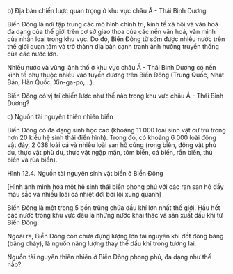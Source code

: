 b) Địa bàn chiến lược quan trọng ở khu vực châu Á - Thái Bình Dương

Biển Đông là nơi tập trung các mô hình chính trị, kinh tế xã hội và văn hoá đa dạng của thế giới trên cơ sở giao thoa của các nền văn hoá, văn minh của nhân loại trong khu vực. Do đó, Biển Đông từ sớm được nhiều nước trên thế giới quan tâm và trở thành địa bàn cạnh tranh ảnh hưởng truyền thống của các nước lớn.

Nhiều nước và vùng lãnh thổ ở khu vực châu Á - Thái Bình Dương có nền kinh tế phụ thuộc nhiều vào tuyến đường trên Biển Đông (Trung Quốc, Nhật Bản, Hàn Quốc, Xin-ga-po,...).

Biển Đông có vị trí chiến lược như thế nào trong khu vực châu Á - Thái Bình Dương?

c) Nguồn tài nguyên thiên nhiên biển

Biển Đông có đa dạng sinh học cao (khoảng 11 000 loài sinh vật cư trú trong hơn 20 kiểu hệ sinh thái điển hình). Trong đó, có khoảng 6 000 loài động vật đáy, 2 038 loài cá và nhiều loài san hô cứng (rong biển, động vật phù du, thực vật phù du, thực vật ngập mặn, tôm biển, cá biển, rắn biển, thú biển và rùa biển).

Hình 12.4. Nguồn tài nguyên sinh vật biển ở Biển Đông

[Hình ảnh minh họa một hệ sinh thái biển phong phú với các rạn san hô đầy màu sắc và nhiều loài cá nhiệt đới bơi lội xung quanh]

Biển Đông là một trong 5 bồn trũng chứa dầu khí lớn nhất thế giới. Hầu hết các nước trong khu vực đều là những nước khai thác và sản xuất dầu khí từ Biển Đông.

Ngoài ra, Biển Đông còn chứa đựng lượng lớn tài nguyên khí đốt đông băng (băng cháy), là nguồn năng lượng thay thế dầu khí trong tương lai.

Nguồn tài nguyên thiên nhiên ở Biển Đông phong phú, đa dạng như thế nào?